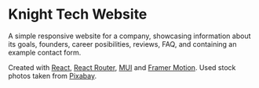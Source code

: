# Knight Tech Website

A simple responsive website for a company, showcasing information about its goals, founders, career posibilities, reviews, FAQ, and containing an example contact form. 

Created with [React](https://react.dev), [React Router](https://reactrouter.com/en/main), [MUI](https://mui.com) and [Framer Motion](www.framer.com/motion). Used stock photos taken from [Pixabay](https://pixabay.com).
